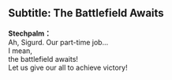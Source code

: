 # 

  
## Subtitle: The Battlefield Awaits
  
**Stechpalm：**  
Ah, Sigurd. Our part-time job...  
 I mean,  
 the battlefield awaits!  
Let us give our all to achieve victory!  
